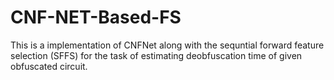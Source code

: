 # CNF-NET-Based-FS

This is a implementation of CNFNet along with the sequntial forward feature selection (SFFS) for the task of estimating deobfuscation time of given obfuscated circuit.

